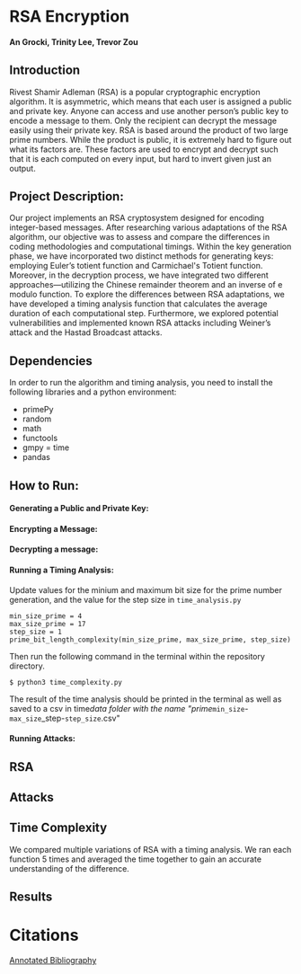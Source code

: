 # RSA Encryption

#### An Grocki, Trinity Lee, Trevor Zou

## Introduction

Rivest Shamir Adleman (RSA) is a popular cryptographic encryption algorithm. It is asymmetric, which means that each user is assigned a public and private key. Anyone can access and use another person’s public key to encode a message to them. Only the recipient can decrypt the message easily using their private key. RSA is based around the product of two large prime numbers. While the product is public, it is extremely hard to figure out what its factors are. These factors are used to encrypt and decrypt such that it is each computed on every input, but hard to invert given just an output.

## Project Description:

Our project implements an RSA cryptosystem designed for encoding integer-based messages. After researching various adaptations of the RSA algorithm, our objective was to assess and compare the differences in coding methodologies and computational timings.
Within the key generation phase, we have incorporated two distinct methods for generating keys: employing Euler’s totient function and Carmichael's Totient function. Moreover, in the decryption process, we have integrated two different approaches—utilizing the Chinese remainder theorem and an inverse of e modulo function.
To explore the differences between RSA adaptations, we have developed a timing analysis function that calculates the average duration of each computational step.
Furthermore, we explored potential vulnerabilities and implemented known RSA attacks including Weiner’s attack and the Hastad Broadcast attacks.

## Dependencies

In order to run the algorithm and timing analysis, you need to install the following libraries and a python environment:

- primePy
- random
- math
- functools
- gmpy
  = time
- pandas

## How to Run:

#### Generating a Public and Private Key:

#### Encrypting a Message:

#### Decrypting a message:

#### Running a Timing Analysis:

Update values for the minium and maximum bit size for the prime number generation, and the value for the step size in `time_analysis.py`

```
min_size_prime = 4
max_size_prime = 17
step_size = 1
prime_bit_length_complexity(min_size_prime, max_size_prime, step_size)
```

Then run the following command in the terminal within the repository directory.

```
$ python3 time_complexity.py
```

The result of the time analysis should be printed in the terminal as well as saved to a csv in time*data folder with the name
"prime*`min_size`-`max_size`\_step-`step_size`.csv"

#### Running Attacks:

## RSA

## Attacks

## Time Complexity

We compared multiple variations of RSA with a timing analysis. We ran each function 5 times and averaged the time together to gain an accurate understanding of the difference.

## Results

# Citations

[Annotated Bibliography](https://docs.google.com/document/d/1IC5fMH0H-vLdntmfxGZIAFUJ5LVe8GBnTvu4SENAZ6E/edit?usp=sharing)
